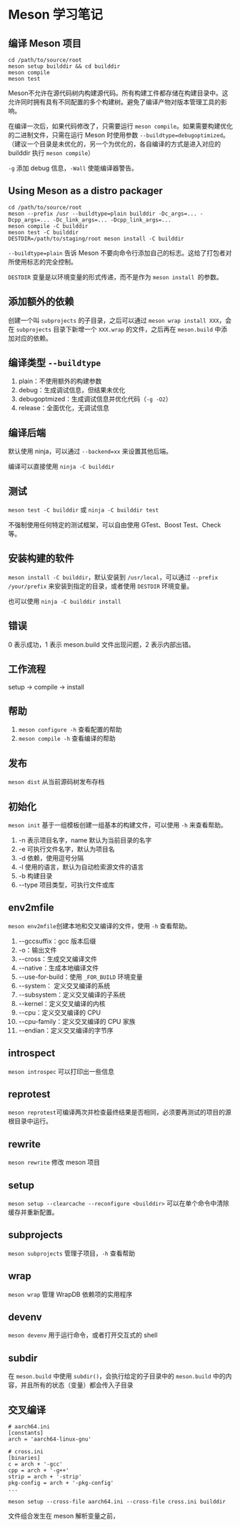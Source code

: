 # Meson 学习笔记

## 编译 Meson 项目

```shell
cd /path/to/source/root
meson setup builddir && cd builddir
meson compile
meson test
```

Meson不允许在源代码树内构建源代码。所有构建工件都存储在构建目录中。这允许同时拥有具有不同配置的多个构建树。避免了编译产物对版本管理工具的影响。

在编译一次后，如果代码修改了，只需要运行 `meson compile`。如果需要构建优化的二进制文件，只需在运行 Meson 时使用参数 `--buildtype=debugoptimized`。（建议一个目录是未优化的，另一个为优化的，各自编译的方式是进入对应的 builddir 执行 `meson compile`）

`-g` 添加 debug 信息，`-Wall` 使能编译器警告。



## Using Meson as a distro packager

```shell
cd /path/to/source/root
meson --prefix /usr --buildtype=plain builddir -Dc_args=... -Dcpp_args=... -Dc_link_args=... -Dcpp_link_args=...
meson compile -C builddir
meson test -C builddir
DESTDIR=/path/to/staging/root meson install -C builddir
```

`--buildtype=plain` 告诉 Meson 不要向命令行添加自己的标志。这给了打包者对所使用标志的完全控制。

`DESTDIR` 变量是以环境变量的形式传递，而不是作为 `meson install `的参数。



## 添加额外的依赖

创建一个叫 `subprojects` 的子目录，之后可以通过 `meson wrap install XXX`，会在 `subprojects` 目录下新增一个 `XXX.wrap` 的文件，之后再在 `meson.build` 中添加对应的依赖。



## 编译类型 `--buildtype`

1. plain：不使用额外的构建参数
2. debug：生成调试信息，但结果未优化
3. debugoptmized：生成调试信息并优化代码（`-g -O2`）
4. release：全面优化，无调试信息



## 编译后端

默认使用 ninja，可以通过 `--backend=xx` 来设置其他后端。

编译可以直接使用 `ninja -C builddir`



## 测试

`meson test -C builddir` 或 `ninja -C builddir test`

不强制使用任何特定的测试框架，可以自由使用 GTest、Boost Test、Check 等。



## 安装构建的软件

`meson install -C builddir`，默认安装到 `/usr/local`，可以通过 `--prefix /your/prefix` 来安装到指定的目录，或者使用 `DESTDIR` 环境变量。

也可以使用 `ninja -C builddir install`



## 错误

0 表示成功，1 表示 meson.build 文件出现问题，2 表示内部出错。



## 工作流程

setup $\rightarrow$ compile $\rightarrow$ install



## 帮助

1. `meson configure -h` 查看配置的帮助
2. `meson compile -h` 查看编译的帮助



## 发布

`meson dist` 从当前源码树发布存档



## 初始化

`meson init` 基于一组模板创建一组基本的构建文件，可以使用 `-h` 来查看帮助。

1. -n 表示项目名字，name 默认为当前目录的名字
2. -e 可执行文件名字，默认为项目名
3. -d 依赖，使用逗号分隔
4. -l 使用的语言，默认为自动检索源文件的语言
5. -b 构建目录
6. --type 项目类型，可执行文件或库



## env2mfile

`meson env2mfile`创建本地和交叉编译的文件，使用 `-h` 查看帮助。

1. --gccsuffix：gcc 版本后缀
2. -o：输出文件
3. --cross：生成交叉编译文件
4. --native：生成本地编译文件
5. --use-for-build：使用 `_FOR_BUILD` 环境变量
6. --system： 定义交叉编译的系统
7. --subsystem：定义交叉编译的子系统
8. --kernel：定义交叉编译的内核
9. --cpu：定义交叉编译的 CPU
10. --cpu-family：定义交叉编译的 CPU 家族
11. --endian：定义交叉编译的字节序



## introspect

`meson introspec` 可以打印出一些信息



## reprotest

`meson reprotest`可编译两次并检查最终结果是否相同，必须要再测试的项目的源根目录中运行。



## rewrite

`meson rewrite` 修改 meson 项目



## setup

`meson setup --clearcache --reconfigure <builddir>` 可以在单个命令中清除缓存并重新配置。



## subprojects

`meson subprojects` 管理子项目，`-h` 查看帮助



## wrap

`meson wrap` 管理 WrapDB 依赖项的实用程序



## devenv

`meson devenv` 用于运行命令，或者打开交互式的 shell



## subdir

在 `meson.build` 中使用 `subdir()`，会执行给定的子目录中的 `meson.build` 中的内容，并且所有的状态（变量）都会传入子目录



## 交叉编译

```meson
# aarch64.ini
[constants]
arch = 'aarch64-linux-gnu'
```

```meson
# cross.ini
[binaries]
c = arch + '-gcc'
cpp = arch + '-g++'
strip = arch + '-strip'
pkg-config = arch + '-pkg-config'
...
```

`meson setup --cross-file aarch64.ini --cross-file cross.ini builddir`

文件组合发生在 meson 解析变量之前，



